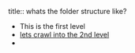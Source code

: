 title:: whats the folder structure like?

- This is the first level
- [lets crawl into the 2nd level](<lets crawl into the 2nd level>)
-